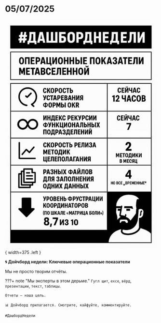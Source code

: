 # 05/07/2025

![ ](<../../assets/img/photo_2025-10-03_09-45-29.jpg>){ width=375 .left }

**🌀 Дойчборд недели: Ключевые операционные показатели**

Мы не просто творим отчёты.

???+ note "Мы эксперты в этом дерьме."
    `Гугл щит`, `exce`, `вёрд`, `презентации`, `текст`, `таблицы`.

    Отчеты – наша цель.

    📊 Дойчборд прилагается. Смотрите, кайфуйте, комментируйте.

`#ДашбордНедели`

